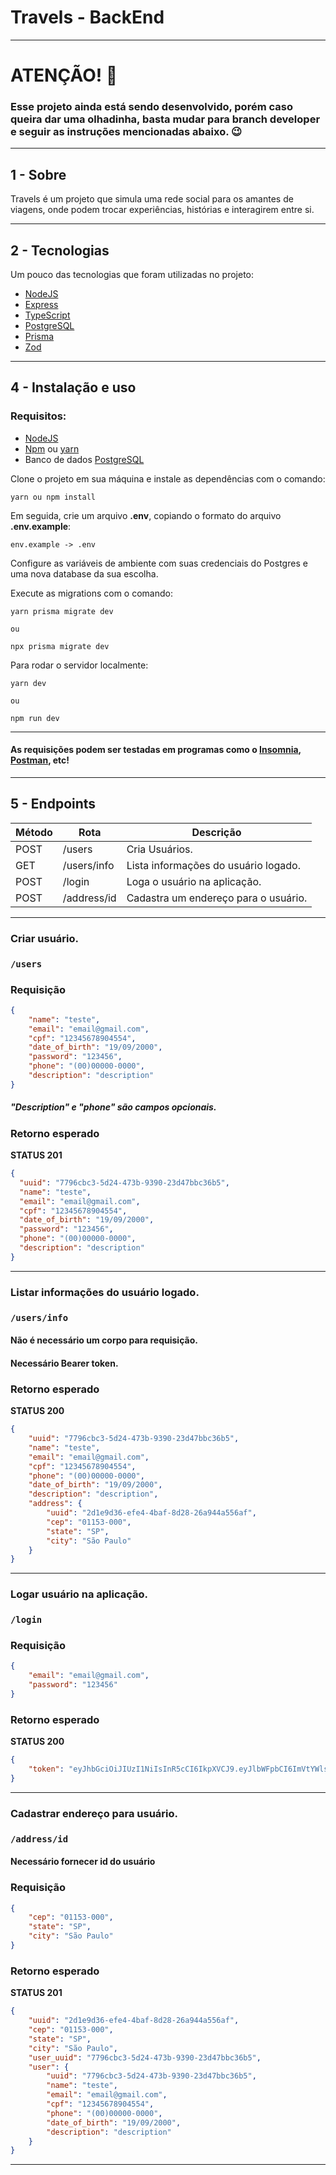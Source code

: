 # Travels - BackEnd

---

# ATENÇÃO! 🔔
### Esse projeto ainda está sendo desenvolvido, porém caso queira dar uma olhadinha, basta mudar para branch developer e seguir as instruções mencionadas abaixo. 😉

---

## 1 - Sobre

Travels é um projeto que simula uma rede social para os amantes de viagens, onde podem trocar experiências, histórias e interagirem entre si.

---

## 2 - Tecnologias

Um pouco das tecnologias que foram utilizadas no projeto: 

- [NodeJS](https://nodejs.org/en/)
- [Express](https://expressjs.com/pt-br/)
- [TypeScript](https://www.typescriptlang.org/)
- [PostgreSQL](https://www.postgresql.org/)
- [Prisma](https://www.prisma.io/docs)
- [Zod](https://zod.dev/?id=table-of-contents)

---

## 4 - Instalação e uso

### Requisitos:
- [NodeJS](https://nodejs.org/en/)
- [Npm](https://www.npmjs.com) ou [yarn](https://yarnpkg.com)
- Banco de dados [PostgreSQL](https://www.postgresql.org)

Clone o projeto em sua máquina e instale as dependências com o comando:

```shell
yarn ou npm install
```

Em seguida, crie um arquivo **.env**, copiando o formato do arquivo **.env.example**:

```
env.example -> .env
```

Configure as variáveis de ambiente com suas credenciais do Postgres e uma nova database da sua escolha.

Execute as migrations com o comando:

```
yarn prisma migrate dev

ou

npx prisma migrate dev
```

Para rodar o servidor localmente: 

```
yarn dev

ou

npm run dev
```

---

#### As requisições podem ser testadas em programas como o [Insomnia](https://insomnia.rest/download), [Postman](https://www.postman.com), etc!
---

## 5 - Endpoints

| Método   | Rota       | Descrição                                      |
|----------|------------|------------------------------                  |
| POST     | /users     | Cria Usuários.                                 |
| GET      | /users/info| Lista informações do usuário logado.           |
| POST     | /login     | Loga o usuário na aplicação.                   |
| POST     | /address/id| Cadastra um endereço para o usuário.           |


---

### Criar usuário.
### `/users`
### Requisição

```json
{
	"name": "teste",
	"email": "email@gmail.com",
	"cpf": "12345678904554",
	"date_of_birth": "19/09/2000",
	"password": "123456",
	"phone": "(00)00000-0000",
	"description": "description"
}
```

##### "Description" e "phone" são campos opcionais.

### Retorno esperado
**STATUS 201**

```json
{
  "uuid": "7796cbc3-5d24-473b-9390-23d47bbc36b5",
  "name": "teste",
  "email": "email@gmail.com",
  "cpf": "12345678904554",
  "date_of_birth": "19/09/2000",
  "password": "123456",
  "phone": "(00)00000-0000",
  "description": "description"
}
```

---

### Listar informações do usuário logado.
### `/users/info`

#### Não é necessário um corpo para requisição.
#### Necessário Bearer token.

### Retorno esperado
**STATUS 200**

```json
{
	"uuid": "7796cbc3-5d24-473b-9390-23d47bbc36b5",
	"name": "teste",
	"email": "email@gmail.com",
	"cpf": "12345678904554",
	"phone": "(00)00000-0000",
	"date_of_birth": "19/09/2000",
	"description": "description",
	"address": {
		"uuid": "2d1e9d36-efe4-4baf-8d28-26a944a556af",
		"cep": "01153-000",
		"state": "SP",
		"city": "São Paulo"
	}
}
```

---

### Logar usuário na aplicação.
### `/login`
### Requisição

```json
{
	"email": "email@gmail.com",
	"password": "123456"
}
```

### Retorno esperado
**STATUS 200**

```json
{
	"token": "eyJhbGciOiJIUzI1NiIsInR5cCI6IkpXVCJ9.eyJlbWFpbCI6ImVtYWlsQGdtYWlsLmNvbSIsImlhdCI6MTY5MjY0MTMyOSwiZXhwIjoxNjkyNzI3NzI5LCJzdWIiOiI3Nzk2Y2JjMy01ZDI0LTQ3M2ItOTM5MC0yM2Q0N2JiYzM2YjUifQ.VXCgaFen5Ur6-mj_9SGBxetJQSvavZ553W5XwMvWB"
}
```

---

### Cadastrar endereço para usuário.
### `/address/id`

#### Necessário fornecer id do usuário 

### Requisição

```json
{
    "cep": "01153-000",
    "state": "SP",
    "city": "São Paulo"
}
```

### Retorno esperado
**STATUS 201**

```json
{
    "uuid": "2d1e9d36-efe4-4baf-8d28-26a944a556af",
    "cep": "01153-000",
    "state": "SP",
    "city": "São Paulo",
    "user_uuid": "7796cbc3-5d24-473b-9390-23d47bbc36b5",
    "user": {
        "uuid": "7796cbc3-5d24-473b-9390-23d47bbc36b5",
        "name": "teste",
        "email": "email@gmail.com",
        "cpf": "12345678904554",
        "phone": "(00)00000-0000",
        "date_of_birth": "19/09/2000",
        "description": "description"
    }
}
```

---



